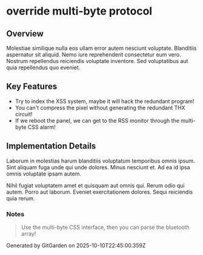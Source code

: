 # override multi-byte protocol

## Overview
Molestiae similique nulla eos ullam error autem nesciunt voluptate. Blanditiis aspernatur sit aliquid. Nemo iure reprehenderit consectetur eum vero. Nostrum repellendus reiciendis voluptate inventore. Sed voluptatibus aut quia repellendus quo eveniet.

## Key Features
- Try to index the XSS system, maybe it will hack the redundant program!
- You can't compress the pixel without generating the redundant THX circuit!
- If we reboot the panel, we can get to the RSS monitor through the multi-byte CSS alarm!

## Implementation Details
Laborum in molestias harum blanditiis voluptatum temporibus omnis ipsum. Sint aliquam fuga unde qui unde dolores. Minus nesciunt et. Ad ea id ipsa omnis voluptate ipsam autem.
 Nihil fugiat voluptatem amet et quisquam aut omnis qui. Rerum odio qui autem. Porro aut laborum. Eveniet exercitationem dolores. Sequi reiciendis quia rerum.

### Notes
> Use the multi-byte CSS interface, then you can parse the bluetooth array!

Generated by GitGarden on 2025-10-10T22:45:00.359Z